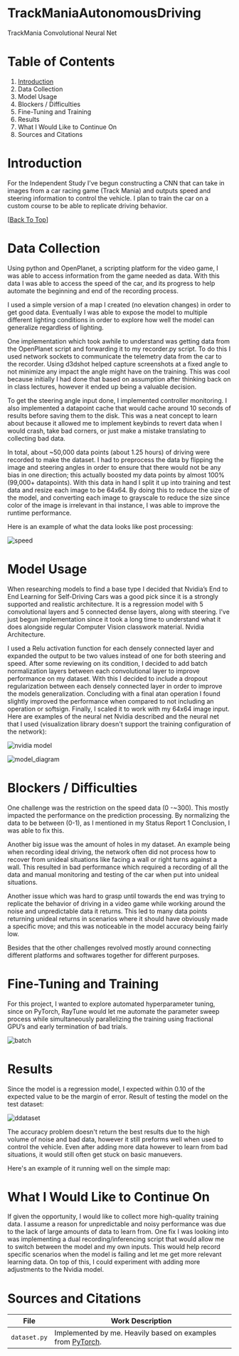 # TrackManiaAutonomousDriving
TrackMania Convolutional Neural Net 

# Table of Contents
1. [Introduction](#introduction) 
3. Data Collection 
4. Model Usage
5. Blockers / Difficulties
6. Fine-Tuning and Training
7. Results
8. What I Would Like to Continue On
9. Sources and Citations 

# Introduction 

For the Independent Study I’ve begun constructing a CNN that can take in images from a car
racing game (Track Mania) and outputs speed and steering information to control the vehicle. I
plan to train the car on a custom course to be able to replicate driving behavior.

[[Back To Top](#table-of-contents)]

# Data Collection 

Using python and OpenPlanet, a scripting platform for the video game, I was able to access
information from the game needed as data. With this data I was able to access the speed of the car, and its progress to help automate the beginning and end of the recording process. 

I used a simple version of a map I created (no elevation changes) in order to get good data. Eventually I was able to expose the model to multiple different lighting conditions in order to explore how well the model can generalize regardless of lighting. 

One implementation which took awhile to understand was getting data from the OpenPlanet script and forwarding it to my recorder.py script. To do this I used network sockets to communicate the telemetry data from the car to the recorder. Using d3dshot helped capture screenshots at a fixed angle to not minimize any impact the angle might have on the training. This was cool because initially I had done that based on assumption after thinking back on in class lectures, however it ended up being a valuable decision. 

To get the steering angle input done, I implemented controller monitoring. I also implemented a datapoint cache that would cache around 10 seconds of results before saving them to the disk. This was a neat concept to learn about because it allowed me to implement keybinds to revert data when I would crash, take bad corners, or just make a mistake translating to collecting bad data.

In total, about ~50,000 data points (about 1.25 hours) of driving were recorded to make the dataset. I had to preprocess the data by flipping the image and steering angles in order to ensure that there would not be any bias in one direction; this actually boosted my data points by almost 100% (99,000+ datapoints). With this data in hand I split it up into training and test data and resize each image to be 64x64. By doing this to reduce the size of the model, and converting each image to grayscale to reduce the size since color of the image is irrelevant in thai instance, I was able to improve the runtime performance. 

Here is an example of what the data looks like post processing:

![speed ](https://user-images.githubusercontent.com/72223941/207712744-0d24dda3-3e00-47d8-a348-446f7457fc0e.png)
 
# Model Usage 

When researching models to find a base type I decided that Nvidia’s End to End Learning for
Self-Driving Cars was a good pick since it is a strongly supported and realistic architecture. It is
a regression model with 5 convolutional layers and 5 connected dense layers, along with
steering. I’ve just begun implementation since it took a long time to understand what it does
alongside regular Computer Vision classwork material. Nvidia Architecture.

I used a Relu activation function for each densely connected layer and expanded the output to be two values instead of one for both steering and speed. After some reviewing on its condition, I decided to add batch normalization layers between each convolutional layer to improve performance on my dataset. With this I decided to include a dropout regularization between each densely connected layer in order to improve the models generalization. Concluding with a final atan operation I found slightly improved the performance when compared to not including an operation or softsign. Finally, I scaled it to work with my 64x64 image input. Here are examples of the neural net Nvidia described and the neural net that I used (visualization library doesn't support the training configuration of the network):

![nvidia model](https://user-images.githubusercontent.com/72223941/207716475-2092c282-09e8-4beb-82d8-2f772b821fa5.png)

![model_diagram](https://user-images.githubusercontent.com/72223941/207716028-c118a944-90aa-498b-b239-fedfee6dac49.png)


# Blockers / Difficulties

One challenge was the restriction on the speed data (0 -~300). This mostly impacted the performance on the prediction processing. By normalizing the data to be between (0-1), as I mentioned in my Status Report 1 Conclusion, I was able to fix this. 

Another big issue was the amount of holes in my dataset. An example being when recording ideal driving, the network often did not process how to recover from unideal situations like facing a wall or right turns against a wall. This resulted in bad performance which required a recording of all the data and manual monitoring and testing of the car when put into unideal situations. 

Another issue which was hard to grasp until towards the end was trying to replicate the behavior of driving in a  video game while working around the noise and unpredictable data it returns. This led to many data points returning unideal returns in scenarios where it should have obviously made a specific move; and this was noticeable in the model accuracy being fairly low. 

Besides that the other challenges revolved mostly around connecting different platforms and softwares together for different purposes. 

# Fine-Tuning and Training

For this project, I wanted to explore automated hyperparameter tuning, since on PyTorch, RayTune would let me automate the parameter sweep process while simultaneously parallelizing the training using fractional GPU’s and early termination of bad trials. 

![batch](https://user-images.githubusercontent.com/72223941/207721387-83e0e156-afd9-4b76-ac95-172ebb94a872.png)

# Results 

Since the model is a regression model, I expected within 0.10 of the expected value to be the margin of error. Result of testing the model on the test dataset: 

![ddataset](https://user-images.githubusercontent.com/72223941/207722255-f1a113d5-5239-4618-82a0-32842cafec94.png)

The accuracy problem doesn't return the best results due to the high volume of noise and bad data, however it still preforms well when used to control the vehicle. Even after adding more data however to learn from bad situations, it would still often get stuck on basic manuevers.

Here's an example of it running well on the simple map: 

# What I Would Like to Continue On

If given the opportunity, I would like to collect more high-quality training data. I assume a reason for unpredictable and noisy performance was due to the lack of large amounts of data to learn from. One fix I was looking into was implementing a dual recording/inferencing script that would allow me to switch between the model and my own inputs. This would help record specific scenarios when the model is failing and let me get more relevant learning data. On top of this, I could experiment with adding more adjustments to the Nvidia model. 

# Sources and Citations 

| File | Work Description |
| --  | --- |
| `dataset.py` | Implemented by me. Heavily based on examples from [PyTorch](https://pytorch.org/tutorials/beginner/basics/data_tutorial.html). |

